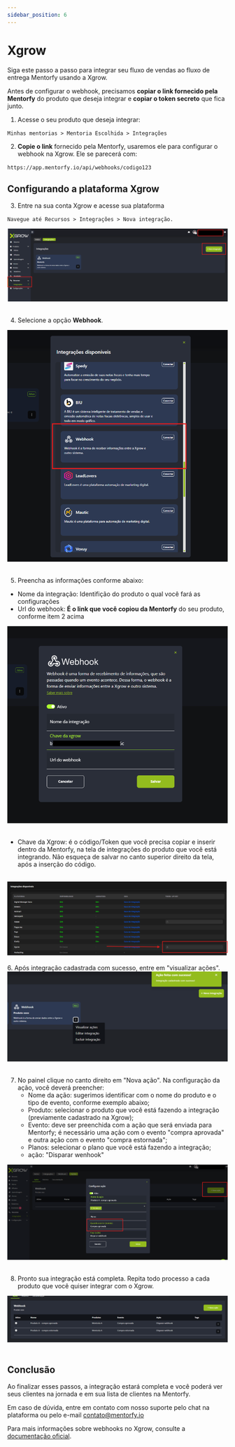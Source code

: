 ```yaml
---
sidebar_position: 6
---
```


# Xgrow

Siga este passo a passo para integrar seu fluxo de vendas ao fluxo de entrega Mentorfy usando a Xgrow.

Antes de configurar o webhook, precisamos **copiar o link fornecido pela Mentorfy** do produto que deseja integrar e **copiar o token secreto** que fica junto.

1. Acesse o seu produto que deseja integrar:
```
Minhas mentorias > Mentoria Escolhida > Integrações
```

2. **Copie o link** fornecido pela Mentorfy, usaremos ele para configurar o webhook na Xgrow. Ele se parecerá com:
```
https://app.mentorfy.io/api/webhooks/codigo123
```

## Configurando a plataforma Xgrow

3. Entre na sua conta Xgrow e acesse sua plataforma
```
Navegue até Recursos > Integrações > Nova integração.
```
<img src="/static/docs/img/Integração-Xgrow1.png" alt="cadastro de webhook"  /> 
<br/>
<br/>

4. Selecione a opção **Webhook**.

<img src="/static/docs/img/Integração-Xgrow2.png" alt="Integrações Disponíveis - Webhook" /> 
<br/>
<br/>

5. Preencha as informações conforme abaixo:

- Nome da integração: Identifição do produto o qual você fará as configurações
- Url do webhook: **É o link que você copiou da Mentorfy** do seu produto, conforme item 2 acima

<img src="/static/docs/img/Integração-Xgrow3.png" alt="cadastro da webhook" /> 
<br/>
<br/>
    
- Chave da Xgrow: é o código/Token que você precisa copiar e inserir dentro da Mentorfy, na tela de integrações do produto que você está integrando. Não esqueça de salvar no canto superior direito da tela, após a inserção do código.
<br/>
<img src="/static/docs/img/Integração-Xgrow7.png" alt="Inserir o token da Xgrow na Mentorfy" /> 
<br/>
<br/>
6. Após integração cadastrada com sucesso, entre em "visualizar ações". 

<img src="/static/docs/img/Integração-Xgrow4.png" alt="Integração cadastrada" /> 
<br/>
<br/>

7. No painel clique no canto direito em "Nova ação".
Na configuração da ação, você deverá preencher:
    - Nome da ação: sugerimos identificar com o nome do produto e o tipo de evento, conforme exemplo abaixo;
    - Produto: selecionar o produto que você está fazendo a integração (previamente cadastrado na Xgrow);
    - Evento: deve ser preenchida com a ação que será enviada para Mentorfy; é necessário uma ação com o evento "compra aprovada" e outra ação com o evento "compra estornada";
    - Planos: selecionar o plano que você está fazendo a integração;
    - ação: "Disparar wenhook"

<img src="/static/docs/img/Integração-Xgrow5.png" alt="configuração da ação" /> 
<br/>
<br/>

8. Pronto sua integração está completa. Repita todo processo a cada produto que você quiser integrar com o Xgrow.

<img src="/static/docs/img/Integração-Xgrow6.png" alt="webhook e ações finalizadas" /> 
<br/>
<br/>

## Conclusão

Ao finalizar esses passos, a integração estará completa e você poderá ver seus clientes na jornada e em sua lista de clientes na Mentorfy.

Em caso de dúvida, entre em contato com nosso suporte pelo chat na plataforma ou pelo e-mail contato@mentorfy.io

Para mais informações sobre webhooks no Xgrow, consulte a [documentação oficial](https://ajuda.xgrow.com/pt-br/article/integracao-webhooks-yzudqg/).